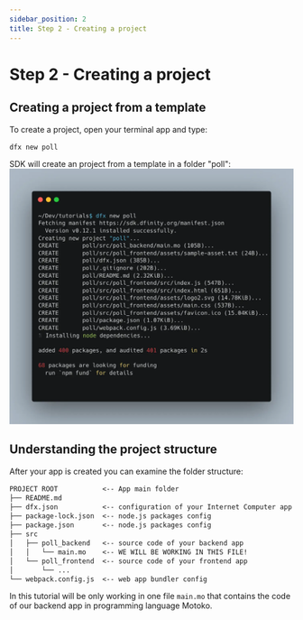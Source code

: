 ```yaml
---
sidebar_position: 2
title: Step 2 - Creating a project
---
```


# Step 2 - Creating a project

## Creating a project from a template

To create a project, open your terminal app and type:

```bash
dfx new poll
```

SDK will create an project from a template in a folder "poll":
![dfx new poll terminal image](./_attachments/dfx_new.webp)

## Understanding the project structure

After your app is created you can examine the folder structure:

```
PROJECT ROOT           <-- App main folder
├── README.md
├── dfx.json           <-- configuration of your Internet Computer app
├── package-lock.json  <-- node.js packages config
├── package.json       <-- node.js packages config
├── src
│   ├── poll_backend   <-- source code of your backend app
│   │   └── main.mo    <-- WE WILL BE WORKING IN THIS FILE!
│   └── poll_frontend  <-- source code of your frontend app
│       └── ...
└── webpack.config.js  <-- web app bundler config
```

In this tutorial will be only working in one file `main.mo` that contains the code of our backend app in programming
language Motoko.


